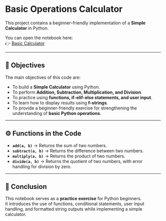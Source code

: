 #  Basic Operations Calculator

This project contains a beginner-friendly implementation of a **Simple Calculator** in Python.  

You can open the notebook here:  
👉 [Basic Calculator](Assignments/Basic-Operation-Calculator/Basic_Operations_Calculator.ipynb )

---

## 📑 Objectives
The main objectives of this code are:
- To build a **Simple Calculator** using Python.  
- To perform **Addition, Subtraction, Multiplication, and Division**.  
- To practice using **functions, if-elif-else statements, and user input**.  
- To learn how to display results using **f-strings**.  
- To provide a beginner-friendly exercise for strengthening the understanding of **basic Python operations**.  

---

## ⚙️ Functions in the Code
- **`add(a, b)`** → Returns the sum of two numbers.  
- **`subtract(a, b)`** → Returns the difference between two numbers.  
- **`multiply(a, b)`** → Returns the product of two numbers.  
- **`divide(a, b)`** → Returns the quotient of two numbers, with error handling for division by zero.  

---

## 📒 Conclusion
This notebook serves as a **practice exercise** for Python beginners.  
It introduces the use of functions, conditional statements, user input handling, and formatted string outputs while implementing a simple calculator.  


